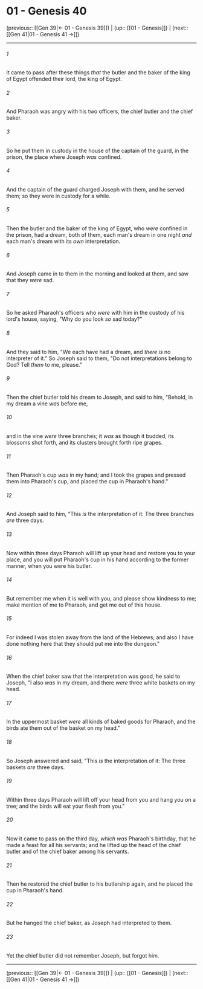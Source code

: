 # 01 - Genesis 40

(previous:: [[Gen 39|← 01 - Genesis 39]]) | (up:: [[01 - Genesis]]) | (next:: [[Gen 41|01 - Genesis 41 →]])

***


###### 1 
It came to pass after these things _that_ the butler and the baker of the king of Egypt offended their lord, the king of Egypt. 

###### 2 
And Pharaoh was angry with his two officers, the chief butler and the chief baker. 

###### 3 
So he put them in custody in the house of the captain of the guard, in the prison, the place where Joseph _was_ confined. 

###### 4 
And the captain of the guard charged Joseph with them, and he served them; so they were in custody for a while. 

###### 5 
Then the butler and the baker of the king of Egypt, who _were_ confined in the prison, had a dream, both of them, each man's dream in one night _and_ each man's dream with its _own_ interpretation. 

###### 6 
And Joseph came in to them in the morning and looked at them, and saw that they _were_ sad. 

###### 7 
So he asked Pharaoh's officers who _were_ with him in the custody of his lord's house, saying, "Why do you look _so_ sad today?" 

###### 8 
And they said to him, "We each have had a dream, and _there is_ no interpreter of it." So Joseph said to them, "Do not interpretations belong to God? Tell _them_ to me, please." 

###### 9 
Then the chief butler told his dream to Joseph, and said to him, "Behold, in my dream a vine _was_ before me, 

###### 10 
and in the vine _were_ three branches; it _was_ as though it budded, its blossoms shot forth, and its clusters brought forth ripe grapes. 

###### 11 
Then Pharaoh's cup _was_ in my hand; and I took the grapes and pressed them into Pharaoh's cup, and placed the cup in Pharaoh's hand." 

###### 12 
And Joseph said to him, "This _is_ the interpretation of it: The three branches _are_ three days. 

###### 13 
Now within three days Pharaoh will lift up your head and restore you to your place, and you will put Pharaoh's cup in his hand according to the former manner, when you were his butler. 

###### 14 
But remember me when it is well with you, and please show kindness to me; make mention of me to Pharaoh, and get me out of this house. 

###### 15 
For indeed I was stolen away from the land of the Hebrews; and also I have done nothing here that they should put me into the dungeon." 

###### 16 
When the chief baker saw that the interpretation was good, he said to Joseph, "I also _was_ in my dream, and there _were_ three white baskets on my head. 

###### 17 
In the uppermost basket _were_ all kinds of baked goods for Pharaoh, and the birds ate them out of the basket on my head." 

###### 18 
So Joseph answered and said, "This _is_ the interpretation of it: The three baskets _are_ three days. 

###### 19 
Within three days Pharaoh will lift off your head from you and hang you on a tree; and the birds will eat your flesh from you." 

###### 20 
Now it came to pass on the third day, _which was_ Pharaoh's birthday, that he made a feast for all his servants; and he lifted up the head of the chief butler and of the chief baker among his servants. 

###### 21 
Then he restored the chief butler to his butlership again, and he placed the cup in Pharaoh's hand. 

###### 22 
But he hanged the chief baker, as Joseph had interpreted to them. 

###### 23 
Yet the chief butler did not remember Joseph, but forgot him.

***

(previous:: [[Gen 39|← 01 - Genesis 39]]) | (up:: [[01 - Genesis]]) | (next:: [[Gen 41|01 - Genesis 41 →]])
